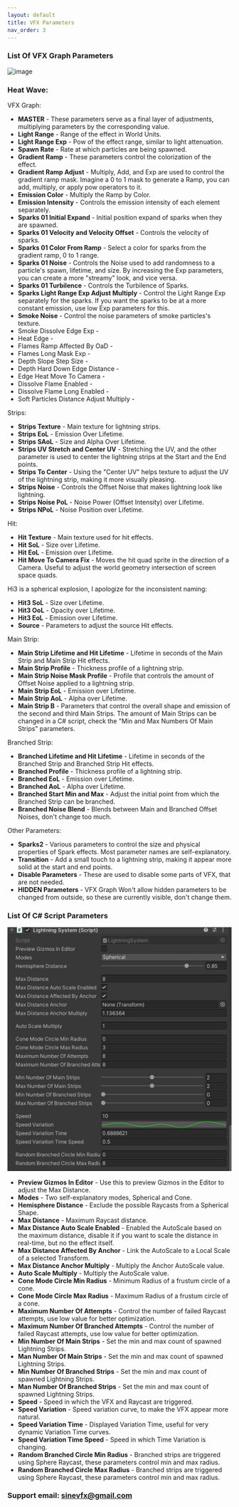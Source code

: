 ```yaml
---
layout: default
title: VFX Parameters
nav_order: 3
---
```


### List Of VFX Graph Parameters

![image](https://github.com/SineVFX/CreativeLightsDoc/assets/37494885/965af473-5aa3-4687-aee1-133455bd39af)

### Heat Wave:

VFX Graph:
* **MASTER** -  These parameters serve as a final layer of adjustments, multiplying parameters by the corresponding value.
* **Light Range** - Range of the effect in World Units.
* **Light Range Exp** - Pow of the effect range, similar to light attenuation.
* **Spawn Rate** - Rate at which particles are being spawned.
* **Gradient Ramp** - These parameters control the colorization of the effect.
* **Gradient Ramp Adjust** - Multiply, Add, and Exp are used to control the gradient ramp mask. Imagine a 0 to 1 mask to generate a Ramp, you can add, multiply, or apply pow operators to it.
* **Emission Color** - Multiply the Ramp by Color.
* **Emission Intensity** - Controls the emission intensity of each element separately.
* **Sparks 01 Initial Expand** - Initial position expand of sparks when they are spawned.
* **Sparks 01 Velocity and Velocity Offset** - Controls the velocity of sparks.
* **Sparks 01 Color From Ramp** - Select a color for sparks from the gradient ramp, 0 to 1 range.
* **Sparks 01 Noise** - Controls the Noise used to add randomness to a particle's spawn, lifetime, and size. By increasing the Exp parameters, you can create a more "streamy" look, and vice versa.
* **Sparks 01 Turbilence** - Controls the Turbilence of Sparks.
* **Sparks Light Range Exp Adjust Multiply** - Control the Light Range Exp separately for the sparks. If you want the sparks to be at a more constant emission, use low Exp parameters for this.
* **Smoke Noise** - Control the noise parameters of smoke particles's texture.
* Smoke Dissolve Edge Exp - 
* Heat Edge - 
* Flames Ramp Affected By OaD -
* Flames Long Mask Exp -
* Depth Slope Step Size -
* Depth Hard Down Edge Distance -
* Edge Heat Move To Camera -
* Dissolve Flame Enabled -
* Dissolve Flame Long Enabled -
* Soft Particles Distance Adjust Multiply -
 
Strips:
* **Strips Texture** - Main texture for lightning strips.
* **Strips EoL** - Emission Over Lifetime.
* **Strips SAoL** - Size and Alpha Over Lifetime.
* **Strips UV Stretch and Center UV** - Stretching the UV, and the other parameter is used to center the lightning strips at the Start and the End points.
* **Strips To Center** - Using the "Center UV" helps texture to adjust the UV of the lightning strip, making it more visually pleasing.
* **Strips Noise** - Controls the Offset Noise that makes lightning look like lightning.
* **Strips Noise PoL** - Noise Power (Offset Intensity) over Lifetime.
* **Strips NPoL** - Noise Position over Lifetime.

Hit:
* **Hit Texture** - Main texture used for hit effects.
* **Hit SoL** - Size over Lifetime.
* **Hit EoL** - Emission over Lifetime.
* **Hit Move To Camera Fix** - Moves the hit quad sprite in the direction of a Camera. Useful to adjust the world geometry intersection of screen space quads.

Hi3 is a spherical explosion, I apologize for the inconsistent naming:
* **Hit3 SoL** - Size over Lifetime.
* **Hit3 OoL** - Opacity over Lifetime.
* **Hit3 EoL** - Emission over Lifetime.
* **Source** - Parameters to adjust the source Hit effects.

Main Strip:
* **Main Strip Lifetime and Hit Lifetime** - Lifetime in seconds of the Main Strip and Main Strip Hit effects.
* **Main Strip Profile** - Thickness profile of a lightning strip.
* **Main Strip Noise Mask Profile** - Profile that controls the amount of Offset Noise applied to a lightning strip.
* **Main Strip EoL** - Emission over Lifetime.
* **Main Strip AoL** - Alpha over Lifetime.
* **Main Strip B** - Parameters that control the overall shape and emission of the second and third Main Strips. The amount of Main Strips can be changed in a C# script, check the "Min and Max Numbers Of Main Strips" parameters.

Branched Strip:
* **Branched Lifetime and Hit Lifetime** - Lifetime in seconds of the Branched Strip and Branched Strip Hit effects.
* **Branched Profile** - Thickness profile of a lightning strip.
* **Branched EoL** - Emission over Lifetime.
* **Branched AoL** - Alpha over Lifetime.
* **Branched Start Min and Max** - Adjust the initial point from which the Branched Strip can be branched.
* **Branched Noise Blend** - Blends between Main and Branched Offset Noises, don't change too much.

Other Parameters:
* **Sparks2** - Various parameters to control the size and physical properties of Spark effects. Most parameter names are self-explanatory.
* **Transition** - Add a small touch to a lightning strip, making it appear more solid at the start and end points.
* **Disable Parameters** - These are used to disable some parts of VFX, that are not needed.
* **HIDDEN Parameters** - VFX Graph Won't allow hidden parameters to be changed from outside, so these are currently visible, don't change them.

### List Of C# Script Parameters

![s20](/assets/images/02.png)

* **Preview Gizmos In Editor** - Use this to preview Gizmos in the Editor to adjust the Max Distance.
* **Modes** - Two self-explanatory modes, Spherical and Cone.
* **Hemisphere Distance** - Exclude the possible Raycasts from a Spherical Shape.
* **Max Distance** - Maximum Raycast distance.
* **Max Distance Auto Scale Enabled** - Enabled the AutoScale based on the maximum distance, disable it if you want to scale the distance in real-time, but no the effect itself.
* **Max Distance Affected By Anchor** - Link the AutoScale to a Local Scale of a selected Transform.
* **Max Distance Anchor Multiply** - Multiply the Anchor AutoScale value.
* **Auto Scale Multiply** - Multiply the AutoScale value.
* **Cone Mode Circle Min Radius** - Minimum Radius of a frustum circle of a cone.
* **Cone Mode Circle Max Radius** - Maximum Radius of a frustum circle of a cone.
* **Maximum Number Of Attempts** - Control the number of failed Raycast attempts, use low value for better optimization.
* **Maximum Number Of Branched Attempts** - Control the number of failed Raycast attempts, use low value for better optimization.
* **Min Number Of Main Strips** - Set the min and max count of spawned Lightning Strips.
* **Man Number Of Main Strips** - Set the min and max count of spawned Lightning Strips.
* **Min Number Of Branched Strips** - Set the min and max count of spawned Lightning Strips.
* **Man Number Of Branched Strips** - Set the min and max count of spawned Lightning Strips.
* **Speed** - Speed in which the VFX and Raycast are triggered.
* **Speed Variation** - Speed variation curve, to make the VFX appear more natural.
* **Speed Variation Time** - Displayed Variation Time, useful for very dynamic Variation Time curves.
* **Speed Variation Time Speed** - Speed in which Time Variation is changing.
* **Random Branched Circle Min Radius** - Branched strips are triggered using Sphere Raycast, these parameters control min and max radius.
* **Random Branched Circle Max Radius** - Branched strips are triggered using Sphere Raycast, these parameters control min and max radius.



### Support email: sinevfx@gmail.com
